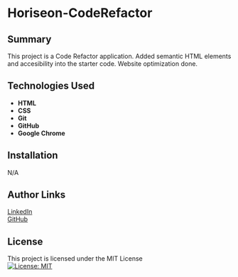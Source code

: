 # Horiseon-CodeRefactor

## Summary
This project is a Code Refactor application. Added semantic HTML elements and accesibility into the starter code. Website optimization done.

## Technologies Used
<ul>
  <li><b>HTML</b></li>
  <li><b>CSS</b></li>
  <li><b>Git</b></li>
  <li><b>GitHub</b></li>
  <li><b>Google Chrome</b></li>
 </ul>
 
 ## Installation
 N/A
 
 ## Author Links
 [LinkedIn](https://www.linkedin.com/in/mehmet-musabeyo%C4%9Flu-788758a8/)
 <br>
 [GitHub](https://github.com/MehmetMusabeyoglu) 
 
 ## License 
 This project is licensed under the MIT License 
 <br>
 [![License: MIT](https://img.shields.io/badge/License-MIT-yellow.svg)](https://opensource.org/licenses/MIT)
